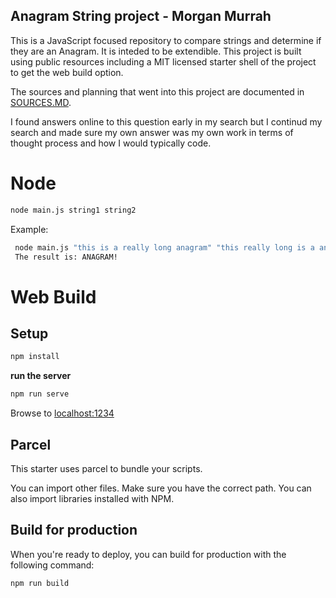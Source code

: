 ## Anagram String project - Morgan Murrah

This is a JavaScript focused repository to compare strings and determine if they are an Anagram. It is inteded to be extendible. This project is built using public resources including a MIT licensed starter shell of the project to get the web build option.

The sources and planning that went into this project are documented in [SOURCES.MD](/SOURCES.md). 

I found answers online to this question early in my search but I continud my search and made sure my own answer was my own work in terms of thought process and how I would typically code.

# Node

```bash
node main.js string1 string2 
```

Example:

```bash
 node main.js "this is a really long anagram" "this really long is a anagram"
 The result is: ANAGRAM!
```

# Web Build

## Setup

```bash
npm install
```
**run the server**

```bash
npm run serve
```
Browse to [localhost:1234](http://localhost:1234)

## Parcel

This starter uses parcel to bundle your scripts.

You can import other files. Make sure you have the correct path. You can also import libraries installed with NPM.

## Build for production

When you're ready to deploy, you can build for production with the following command:

```bash
npm run build
```
